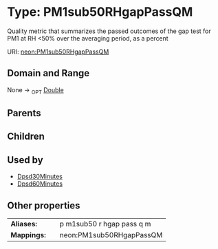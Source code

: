 
# Type: PM1sub50RHgapPassQM


Quality metric that summarizes the passed outcomes of the gap test for PM1 at RH <50% over the averaging period, as a percent

URI: [neon:PM1sub50RHgapPassQM](https://data.neonscience.org/PM1sub50RHgapPassQM)


## Domain and Range

None ->  <sub>OPT</sub> [Double](types/Double.md)

## Parents


## Children


## Used by

 * [Dpsd30Minutes](Dpsd30Minutes.md)
 * [Dpsd60Minutes](Dpsd60Minutes.md)

## Other properties

|  |  |  |
| --- | --- | --- |
| **Aliases:** | | p m1sub50 r hgap pass q m |
| **Mappings:** | | neon:PM1sub50RHgapPassQM |

